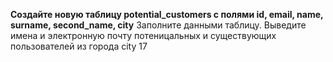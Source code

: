 **Создайте новую таблицу potential_customers с полями id, email, name, surname, second_name, city**
Заполните данными таблицу.
Выведите имена и электронную почту потеницальных и существующих пользователей из города city 17